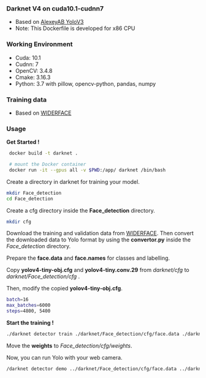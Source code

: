 ### Darknet V4 on cuda10.1-cudnn7
- Based on [AlexeyAB YoloV3](http://https://github.com/AlexeyAB/darknet "AlexeyAB YoloV3")
- Note: This Dockerfile is developed for x86 CPU

### Working Environment 
- Cuda: 10.1
- Cudnn: 7
- OpenCV: 3.4.8
- Cmake: 3.16.3
- Python: 3.7  with pillow, opencv-python, pandas, numpy

### Training data
- Based on [WIDERFACE](http://shuoyang1213.me/WIDERFACE/)

### Usage 
**Get Started !**

``` sh
 docker build -t darknet .

 # mount the Docker container
 docker run -it --gpus all -v $PWD:/app/ darknet /bin/bash 

```

Create a directory in darknet for training your model.
``` sh
mkdir Face_detection
cd Face_detection
```

Create a cfg directory inside the **Face_detection** directory.
``` sh
mkdir cfg
```

Download the training and validation data from [WIDERFACE](http://shuoyang1213.me/WIDERFACE/). Then convert the downloaded data to Yolo format by using the **convertor.py** inside the *Face_detection* directory.

Prepare the **face.data** and **face.names** for classes and labelling.

Copy **yolov4-tiny-obj.cfg** and **yolov4-tiny.conv.29** from *darknet/cfg* to *darknet/Face_detection/cfg* .

Then, modify the copied **yolov4-tiny-obj.cfg**.
```sh
batch=16
max_batches=6000
steps=4800, 5400
```

**Start the training !**
```sh
./darknet detector train ./darknet/Face_detection/cfg/face.data ./darknet/Face_detection/cfg/yolov4-tiny-obj.cfg ./darknet/Face_detection/cfg/yolov4-tiny.conv.29 -dont_show
```

Move the **weights** to *Face_detection/cfg/weights*.

Now, you can run Yolo with your web camera.

```sh
/darknet detector demo ../darknet/Face_detection/cfg/face.data ../darknet/Face_detection/cfg/yolov4-tiny-obj.cfg ../darknet/Face_detection/cfg/weights/yolov4-tiny-obj_final.weights
```

